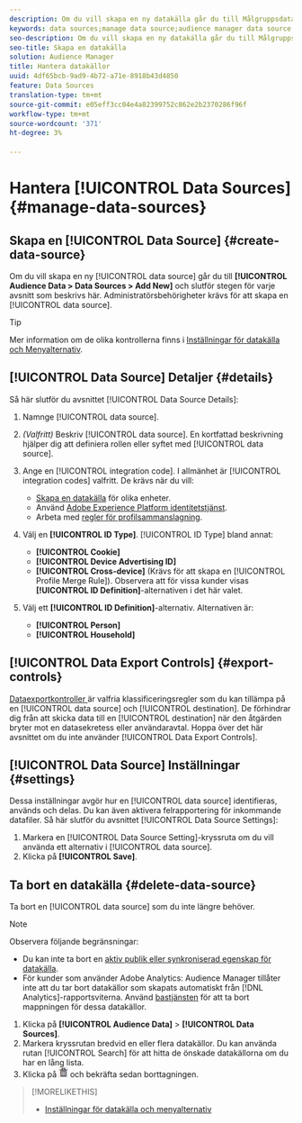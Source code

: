 ```yaml
---
description: Om du vill skapa en ny datakälla går du till Målgruppsdata > Datakällor > Lägg till ny och slutför stegen för varje avsnitt som beskrivs här. Administratörsbehörighet krävs för att skapa en datakälla.
keywords: data sources;manage data source;audience manager data source
seo-description: Om du vill skapa en ny datakälla går du till Målgruppsdata > Datakällor > Lägg till ny och slutför stegen för varje avsnitt som beskrivs här. Administratörsbehörighet krävs för att skapa en datakälla.
seo-title: Skapa en datakälla
solution: Audience Manager
title: Hantera datakällor
uuid: 4df65bcb-9ad9-4b72-a71e-8918b43d4850
feature: Data Sources
translation-type: tm+mt
source-git-commit: e05eff3cc04e4a82399752c862e2b2370286f96f
workflow-type: tm+mt
source-wordcount: '371'
ht-degree: 3%

---
```



# Hantera [!UICONTROL Data Sources] {#manage-data-sources}

## Skapa en [!UICONTROL Data Source] {#create-data-source}

Om du vill skapa en ny [!UICONTROL data source] går du till **[!UICONTROL Audience Data > Data Sources > Add New]** och slutför stegen för varje avsnitt som beskrivs här. Administratörsbehörigheter krävs för att skapa en [!UICONTROL data source].

<!-- create-datasource.xml -->

>[!TIP]
>
>Mer information om de olika kontrollerna finns i [Inställningar för datakälla och Menyalternativ](../features/datasources-list-and-settings.md#settings-menu-options).

## [!UICONTROL Data Source] Detaljer  {#details}

Så här slutför du avsnittet [!UICONTROL Data Source Details]:

1. Namnge [!UICONTROL data source].
1. *(Valfritt)* Beskriv  [!UICONTROL data source]. En kortfattad beskrivning hjälper dig att definiera rollen eller syftet med [!UICONTROL data source].
1. Ange en [!UICONTROL integration code]. I allmänhet är [!UICONTROL integration codes] valfritt. De krävs när du vill:

   * [Skapa en datakälla](../features/profile-merge-rules/merge-rules-start.md#create-data-source) för olika enheter.
   * Använd [Adobe Experience Platform identitetstjänst](https://docs.adobe.com/content/help/sv-SE/id-service/using/home.html).
   * Arbeta med [regler för profilsammanslagning](../features/profile-merge-rules/merge-rules-start.md).

1. Välj en **[!UICONTROL ID Type]**. [!UICONTROL ID Type] bland annat:

   * **[!UICONTROL Cookie]**
   * **[!UICONTROL Device Advertising ID]**
   * **[!UICONTROL Cross-device]** (Krävs för att skapa en  [!UICONTROL Profile Merge Rule]). Observera att för vissa kunder visas **[!UICONTROL ID Definition]**-alternativen i det här valet.

1. Välj ett **[!UICONTROL ID Definition]**-alternativ. Alternativen är:

   * **[!UICONTROL Person]**
   * **[!UICONTROL Household]**

## [!UICONTROL Data Export Controls] {#export-controls}

[Dataexportkontroller ](../features/data-export-controls.md) är valfria klassificeringsregler som du kan tillämpa på en  [!UICONTROL data source] och  [!UICONTROL destination]. De förhindrar dig från att skicka data till en [!UICONTROL destination] när den åtgärden bryter mot en datasekretess eller användaravtal. Hoppa över det här avsnittet om du inte använder [!UICONTROL Data Export Controls].

## [!UICONTROL Data Source] Inställningar  {#settings}

Dessa inställningar avgör hur en [!UICONTROL data source] identifieras, används och delas. Du kan även aktivera felrapportering för inkommande datafiler. Så här slutför du avsnittet [!UICONTROL Data Source Settings]:

1. Markera en [!UICONTROL Data Source Setting]-kryssruta om du vill använda ett alternativ i [!UICONTROL data source].
2. Klicka på **[!UICONTROL Save]**.

## Ta bort en datakälla {#delete-data-source}

<!-- t_datasource_delete.xml -->

Ta bort en [!UICONTROL data source] som du inte längre behöver.

>[!NOTE]
>
>Observera följande begränsningar:
>
>* Du kan inte ta bort en [aktiv publik eller synkroniserad egenskap för datakälla](../features/traits/client-activity-synced-audience-traits.md).
>* För kunder som använder Adobe Analytics: Audience Manager tillåter inte att du tar bort datakällor som skapats automatiskt från [!DNL Analytics]-rapportsviterna. Använd [bastjänsten](https://docs.adobe.com/content/help/en/core-services/interface/about-core-services/core-services-landing.html) för att ta bort mappningen för dessa datakällor.


1. Klicka på **[!UICONTROL Audience Data]** > **[!UICONTROL Data Sources]**.
1. Markera kryssrutan bredvid en eller flera datakällor.
Du kan använda rutan [!UICONTROL Search] för att hitta de önskade datakällorna om du har en lång lista.
1. Klicka på ![](assets/icon_trash.png) och bekräfta sedan borttagningen.


>[!MORELIKETHIS]
>
>* [Inställningar för datakälla och menyalternativ](../features/datasources-list-and-settings.md#settings-menu-options)